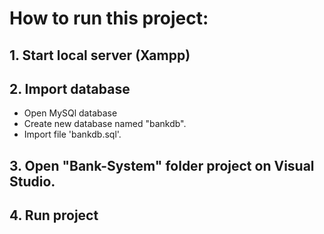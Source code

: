 # How to run this project: 
## 1. Start local server (Xampp)
## 2. Import database
- Open MySQl database
- Create new database named "bankdb".
- Import file 'bankdb.sql'.
## 3. Open "Bank-System" folder project on Visual Studio.
## 4. Run project
